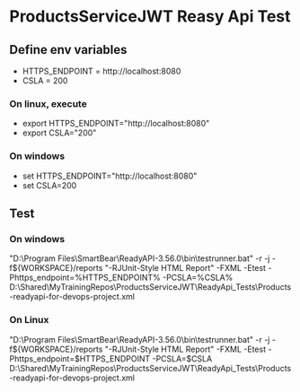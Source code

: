 # ProductsServiceJWT Reasy Api Test

## Define env variables
- HTTPS_ENDPOINT = http://localhost:8080
- CSLA = 200

### On linux, execute
- export HTTPS_ENDPOINT="http://localhost:8080"
- export CSLA="200"

### On windows

- set HTTPS_ENDPOINT="http://localhost:8080"
- set CSLA=200

## Test
### On windows
"D:\Program Files\SmartBear\ReadyAPI-3.56.0\bin\testrunner.bat" -r -j -f${WORKSPACE}/reports "-RJUnit-Style HTML Report" -FXML -Etest -Phttps_endpoint=%HTTPS_ENDPOINT% -PCSLA=%CSLA% D:\Shared\MyTrainingRepos\ProductsServiceJWT\ReadyApi_Tests\Products-readyapi-for-devops-project.xml

### On Linux
"D:\Program Files\SmartBear\ReadyAPI-3.56.0\bin\testrunner.bat" -r -j -f${WORKSPACE}/reports "-RJUnit-Style HTML Report" -FXML -Etest -Phttps_endpoint=$HTTPS_ENDPOINT -PCSLA=$CSLA D:\Shared\MyTrainingRepos\ProductsServiceJWT\ReadyApi_Tests\Products-readyapi-for-devops-project.xml

